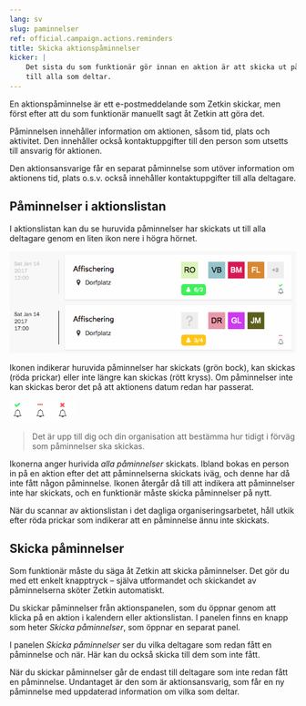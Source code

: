 ```yaml
---
lang: sv
slug: paminnelser
ref: official.campaign.actions.reminders
title: Skicka aktionspåminnelser
kicker: |
    Det sista du som funktionär gör innan en aktion är att skicka ut påminnelser
    till alla som deltar.
---
```


En aktionspåminnelse är ett e-postmeddelande som Zetkin skickar, men först efter
att du som funktionär manuellt sagt åt Zetkin att göra det.

Påminnelsen innehåller information om aktionen, såsom tid, plats och aktivitet.
Den innehåller också kontaktuppgifter till den person som utsetts till ansvarig
för aktionen.

Den aktionsansvarige får en separat påminnelse som utöver information om
aktionens tid, plats o.s.v. också innehåller kontaktuppgifter till alla
deltagare.

## Påminnelser i aktionslistan
I aktionslistan kan du se huruvida påminnelser har skickats ut till alla
deltagare genom en liten ikon nere i högra hörnet.

![Påminnelser i aktionslistan](./paminnelser-i-aktionslistan.png)

Ikonen indikerar huruvida påminnelser har skickats (grön bock), kan skickas
(röda prickar) eller inte längre kan skickas (rött kryss). Om påminnelser inte
kan skickas beror det på att aktionens datum redan har passerat.

![Påminnelseikoner](./paminnelseikoner.png)

> Det är upp till dig och din organisation att bestämma hur tidigt i förväg
> som påminnelser ska skickas.

Ikonerna anger hurivida _alla påminnelser_ skickats. Ibland bokas en person in
på en aktion efter det att påminnelserna skickats iväg, och denne har då inte
fått någon påminnelse. Ikonen återgår då till att indikera att påminnelser inte
har skickats, och en funktionär måste skicka påminnelser på nytt.

När du scannar av aktionslistan i det dagliga organiseringsarbetet, håll
utkik efter röda prickar som indikerar att en påminnelse ännu inte skickats.

## Skicka påminnelser
Som funktionär måste du säga åt Zetkin att skicka påminnelser. Det gör du med
ett enkelt knapptryck – själva utformandet och skickandet av påminnelserna
sköter Zetkin automatiskt.

Du skickar påminnelser från aktionspanelen, som du öppnar genom att klicka på
en aktion i kalendern eller aktionslistan. I panelen finns en knapp som heter
_Skicka påminnelser_, som öppnar en separat panel.

I panelen _Skicka påminnelser_ ser du vilka deltagare som redan fått en
påminnelse och när. Här kan du också skicka till dem som inte fått.

När du skickar påminnelser går de endast till deltagare som inte redan fått
en påminnelse. Undantaget är den som är aktionsansvarig, som får en ny
påminnelse med uppdaterad information om vilka som deltar.
